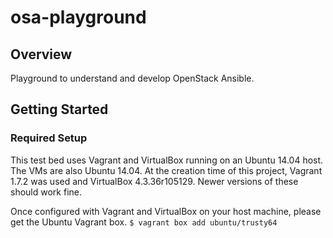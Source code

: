 # osa-playground
## Overview
Playground to understand and develop OpenStack Ansible.

## Getting Started
### Required Setup
This test bed uses Vagrant and VirtualBox running on an Ubuntu 14.04 host.  The VMs are also Ubuntu 14.04.  At the creation time of this project, Vagrant 1.7.2 was used and VirtualBox 4.3.36r105129.  Newer versions of these should work fine.

Once configured with Vagrant and VirtualBox on your host machine, please get the Ubuntu Vagrant box.
  `$ vagrant box add ubuntu/trusty64` 
